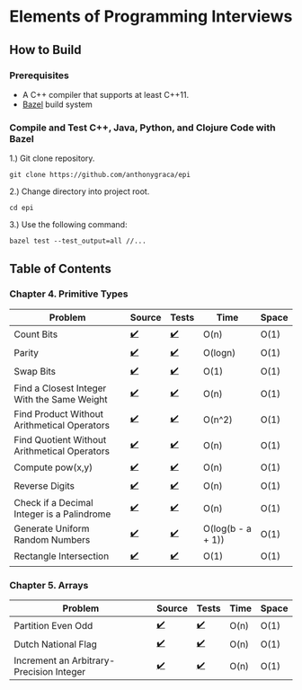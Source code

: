# Elements of Programming Interviews

## How to Build
### Prerequisites
* A C++ compiler that supports at least C++11.
* [Bazel](https://bazel.build) build system
### Compile and Test C++, Java, Python, and Clojure Code with Bazel
1.) Git clone repository.  
```
git clone https://github.com/anthonygraca/epi
```
2.) Change directory into project root.  
```
cd epi
```
3.) Use the following command: 
```
bazel test --test_output=all //...
```  

## Table of Contents
### Chapter 4. Primitive Types
| Problem | Source | Tests | Time | Space |
|---------|--------|-------|------|-------|
| Count Bits | [:heavy_check_mark:](https://github.com/anthonygraca/epi/blob/main/src/main/data-structures-and-algorithms/primitive-types/counting-bits.h) | [:heavy_check_mark:](https://github.com/anthonygraca/epi/blob/main/src/test/data-structures-and-algorithms/primitive-types/counting-bits-test.cc) | O(n) | O(1) |
| Parity  | [:heavy_check_mark:](https://github.com/anthonygraca/epi/blob/main/src/main/data-structures-and-algorithms/primitive-types/parity.h) | [:heavy_check_mark:](https://github.com/anthonygraca/epi/blob/main/src/test/data-structures-and-algorithms/primitive-types/parity-test.cc) | O(logn) | O(1) |
| Swap Bits  | [:heavy_check_mark:](https://github.com/anthonygraca/epi/blob/main/src/main/data-structures-and-algorithms/primitive-types/swap-bits.h) | [:heavy_check_mark:](https://github.com/anthonygraca/epi/blob/main/src/test/data-structures-and-algorithms/primitive-types/swap-bits-test.cc) | O(1) | O(1) |
| Find a Closest Integer With the Same Weight | [:heavy_check_mark:](https://github.com/anthonygraca/epi/blob/main/src/main/data-structures-and-algorithms/primitive-types/closest-integer-same-weight.h) | [:heavy_check_mark:](https://github.com/anthonygraca/epi/blob/main/src/test/data-structures-and-algorithms/primitive-types/closest-integer-same-weight-test.cc) | O(n) | O(1) |
| Find Product Without Arithmetical Operators | [:heavy_check_mark:](https://github.com/anthonygraca/epi/blob/main/src/main/data-structures-and-algorithms/primitive-types/product-without-arithmetical-operators.h) | [:heavy_check_mark:](https://github.com/anthonygraca/epi/blob/main/src/test/data-structures-and-algorithms/primitive-types/product-without-arithmetical-operators-test.cc) | O(n^2) | O(1) |
| Find Quotient Without Arithmetical Operators | [:heavy_check_mark:](https://github.com/anthonygraca/epi/blob/main/src/main/data-structures-and-algorithms/primitive-types/quotient-without-arithmetical-operators.h) | [:heavy_check_mark:](https://github.com/anthonygraca/epi/blob/main/src/test/data-structures-and-algorithms/primitive-types/quotient-without-arithmetical-operators-test.cc) | O(n) | O(1) |
| Compute pow(x,y) | [:heavy_check_mark:](https://github.com/anthonygraca/epi/blob/main/src/main/data-structures-and-algorithms/primitive-types/compute-pow.h) | [:heavy_check_mark:](https://github.com/anthonygraca/epi/blob/main/src/test/data-structures-and-algorithms/primitive-types/compute-pow-test.cc) | O(n) | O(1) |
| Reverse Digits | [:heavy_check_mark:](https://github.com/anthonygraca/epi/blob/main/src/main/data-structures-and-algorithms/primitive-types/reverse-digits.h) | [:heavy_check_mark:](https://github.com/anthonygraca/epi/blob/main/src/test/data-structures-and-algorithms/primitive-types/reverse-digits-test.cc) | O(n) | O(1) |
| Check if a Decimal Integer is a Palindrome | [:heavy_check_mark:](https://github.com/anthonygraca/epi/blob/main/src/main/data-structures-and-algorithms/primitive-types/decimal-palindrome.h) | [:heavy_check_mark:](https://github.com/anthonygraca/epi/blob/main/src/test/data-structures-and-algorithms/primitive-types/decimal-palindrome-test.cc) | O(n) | O(1) |
| Generate Uniform Random Numbers | [:heavy_check_mark:](https://github.com/anthonygraca/epi/blob/main/src/main/data-structures-and-algorithms/primitive-types/generate-random-numbers.h) | [:heavy_check_mark:](https://github.com/anthonygraca/epi/blob/main/src/test/data-structures-and-algorithms/primitive-types/generate-random-numbers-test.cc) | O(log(b - a + 1)) | O(1) |
| Rectangle Intersection | [:heavy_check_mark:](https://github.com/anthonygraca/epi/blob/main/src/main/data-structures-and-algorithms/primitive-types/rectangle-intersection.h) | [:heavy_check_mark:](https://github.com/anthonygraca/epi/blob/main/src/test/data-structures-and-algorithms/primitive-types/rectangle-intersection-test.cc) | O(1) | O(1) |

### Chapter 5. Arrays
| Problem | Source | Tests | Time | Space |
|---------|--------|-------|------|-------|
| Partition Even Odd | [:heavy_check_mark:](https://github.com/anthonygraca/epi/blob/main/src/main/data-structures-and-algorithms/arrays/even-odd.h) | [:heavy_check_mark:](https://github.com/anthonygraca/epi/blob/main/src/test/data-structures-and-algorithms/arrays/even-odd-test.cc) | O(n) | O(1) |
| Dutch National Flag | [:heavy_check_mark:](https://github.com/anthonygraca/epi/blob/main/src/main/data-structures-and-algorithms/arrays/dutch-national-flag.h) | [:heavy_check_mark:](https://github.com/anthonygraca/epi/blob/main/src/test/data-structures-and-algorithms/arrays/dutch-national-flag-test.cc) | O(n) | O(1) |
| Increment an Arbitrary-Precision Integer | [:heavy_check_mark:](https://github.com/anthonygraca/epi/blob/main/src/main/data-structures-and-algorithms/arrays/arbitrary-precision-integer.h) | [:heavy_check_mark:](https://github.com/anthonygraca/epi/blob/main/src/test/data-structures-and-algorithms/arrays/arbitrary-precision-integer-test.cc) | O(n) | O(1) |
